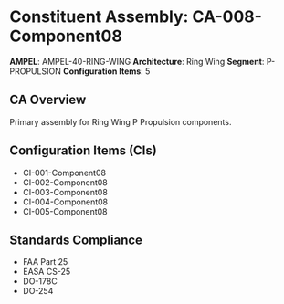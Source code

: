 # Constituent Assembly: CA-008-Component08

**AMPEL**: AMPEL-40-RING-WING
**Architecture**: Ring Wing
**Segment**: P-PROPULSION
**Configuration Items**: 5

## CA Overview
Primary assembly for Ring Wing P Propulsion components.

## Configuration Items (CIs)
- CI-001-Component08
- CI-002-Component08
- CI-003-Component08
- CI-004-Component08
- CI-005-Component08

## Standards Compliance
- FAA Part 25
- EASA CS-25
- DO-178C
- DO-254
